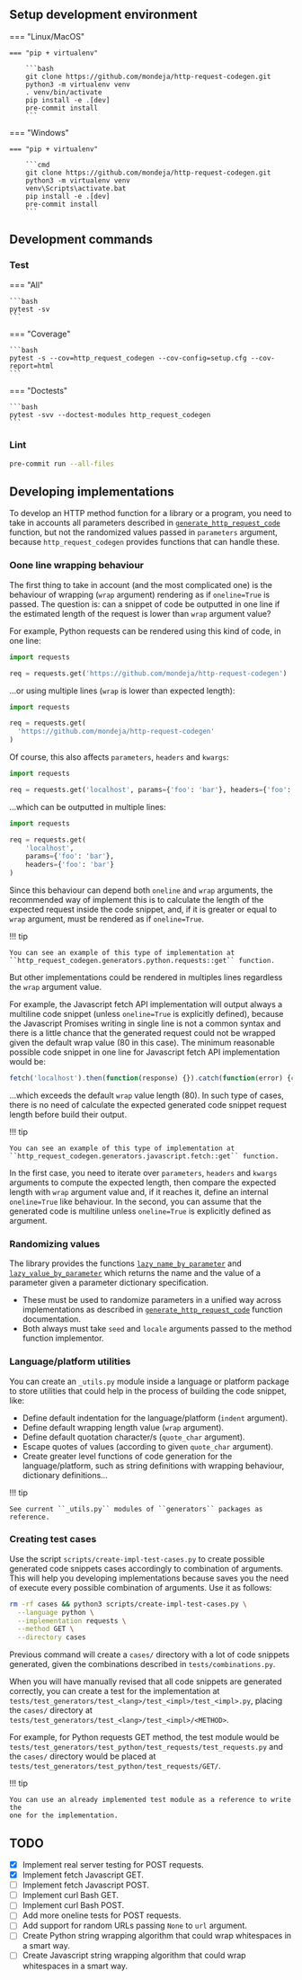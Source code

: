 
## Setup development environment


=== "Linux/MacOS"

    === "pip + virtualenv"

        ```bash
        git clone https://github.com/mondeja/http-request-codegen.git
        python3 -m virtualenv venv
        . venv/bin/activate
        pip install -e .[dev]
        pre-commit install
        ```

=== "Windows"

    === "pip + virtualenv"

        ```cmd
        git clone https://github.com/mondeja/http-request-codegen.git
        python3 -m virtualenv venv
        venv\Scripts\activate.bat
        pip install -e .[dev]
        pre-commit install
        ```

## Development commands

### Test

=== "All"

    ```bash
    pytest -sv
    ```

=== "Coverage"

    ```bash
    pytest -s --cov=http_request_codegen --cov-config=setup.cfg --cov-report=html
    ```

=== "Doctests"

    ```bash
    pytest -svv --doctest-modules http_request_codegen
    ```

### Lint

```bash
pre-commit run --all-files
```

## Developing implementations

To develop an HTTP method function for a library or a program, you need to take
in accounts all parameters described in
[``generate_http_request_code``](/reference#generate_http_request_code)
function, but not the randomized values passed in ``parameters`` argument,
because ``http_request_codegen`` provides functions that can handle these.

### Oone line wrapping behaviour

The first thing to take in account (and the most complicated one) is the
behaviour of wrapping (``wrap`` argument) rendering as if ``oneline=True``
is passed. The question is: can a snippet of code be outputted in one line if
the estimated length of the request is lower than ``wrap`` argument value?

For example, Python requests can be rendered using this kind of code, in one
line:

```python
import requests

req = requests.get('https://github.com/mondeja/http-request-codegen')
```

...or using multiple lines (``wrap`` is lower than expected length):

```python
import requests

req = requests.get(
  'https://github.com/mondeja/http-request-codegen'
)
```

Of course, this also affects ``parameters``, ``headers`` and ``kwargs``:

```python
import requests

req = requests.get('localhost', params={'foo': 'bar'}, headers={'foo': 'bar'})
```

...which can be outputted in multiple lines:

```python
import requests

req = requests.get(
    'localhost',
    params={'foo': 'bar'},
    headers={'foo': 'bar'}
)
```

Since this behaviour can depend both ``oneline`` and ``wrap`` arguments, the
recommended way of implement this is to calculate the length of the expected
request inside the code snippet, and, if it is greater or equal to ``wrap``
argument, must be rendered as if ``oneline=True``.

!!! tip

    You can see an example of this type of implementation at
    ``http_request_codegen.generators.python.requests::get`` function.
    
But other implementations could be rendered in multiples lines regardless the
``wrap`` argument value.

For example, the Javascript fetch API implementation will output always a
multiline code snippet (unless ``oneline=True`` is explicitly defined), because
the Javascript Promises writing in single line is not a common syntax and there
is a little chance that the generated request could not be wrapped given the
default wrap value (80 in this case). The minimum reasonable possible code
snippet in one line for Javascript fetch API implementation would be:

```javascript
fetch('localhost').then(function(response) {}).catch(function(error) {console.error(error)});
```

...which exceeds the default ``wrap`` value length (80). In such type of cases,
there is no need of calculate the expected generated code snippet request
length before build their output.

!!! tip

    You can see an example of this type of implementation at
    ``http_request_codegen.generators.javascript.fetch::get`` function.

In the first case, you need to iterate over ``parameters``, ``headers`` and
``kwargs`` arguments to compute the expected length, then compare the expected
length with ``wrap`` argument value and, if it reaches it, define an internal
``oneline=True`` like behaviour. In the second, you can assume that the
generated code is multiline unless ``oneline=True`` is explicitly defined as
argument.

### Randomizing values

The library provides the functions
[``lazy_name_by_parameter``](/reference#lazy_name_by_parameter) and
[``lazy_value_by_parameter``](/reference#lazy_value_by_parameter) which returns
the name and the value of a parameter given a parameter dictionary
specification. 

- These must be used to randomize parameters in a unified way across
 implementations as described in
 [``generate_http_request_code``](/reference#generate_http_request_code)
 function documentation.
- Both always must take ``seed`` and ``locale`` arguments passed to the method
 function implementor.

### Language/platform utilities

You can create an `_utils.py` module inside a language or platform package
to store utilities that could help in the process of building the code snippet,
like:

- Define default indentation for the language/platform (``indent`` argument).
- Define default wrapping length value (``wrap`` argument).
- Define default quotation character/s (``quote_char`` argument).
- Escape quotes of values (according to given ``quote_char`` argument).
- Create greater level functions of code generation for the language/platform,
 such as string definitions with wrapping behaviour, dictionary definitions...

!!! tip

    See current ``_utils.py`` modules of ``generators`` packages as reference.

### Creating test cases

Use the script ``scripts/create-impl-test-cases.py`` to create possible
generated code snippets cases accordingly to combination of arguments. This
will help you developing implementations because saves you the need of execute
every possible combination of arguments. Use it as follows:

```bash
rm -rf cases && python3 scripts/create-impl-test-cases.py \
  --language python \
  --implementation requests \
  --method GET \
  --directory cases
```

Previous command will create a ``cases/`` directory with a lot of code snippets
generated, given the combinations described in ``tests/combinations.py``.

When you will have manually revised that all code snippets are generated
correctly, you can create a test for the implementation at
``tests/test_generators/test_<lang>/test_<impl>/test_<impl>.py``, placing the
``cases/`` directory at
``tests/test_generators/test_<lang>/test_<impl>/<METHOD>``.

For example, for Python requests GET method, the test module would be
``tests/test_generators/test_python/test_requests/test_requests.py`` and
the ``cases/`` directory would be placed at
``tests/test_generators/test_python/test_requests/GET/``.

!!! tip

    You can use an already implemented test module as a reference to write the
    one for the implementation.


## TODO

- [x] Implement real server testing for POST requests.
- [x] Implement fetch Javascript GET. 
- [ ] Implement fetch Javascript POST.
- [ ] Implement curl Bash GET. 
- [ ] Implement curl Bash POST. 
- [ ] Add more oneline tests for POST requests.
- [ ] Add support for random URLs passing ``None`` to ``url`` argument.
- [ ] Create Python string wrapping algorithm that could wrap whitespaces in a
 smart way.
- [ ] Create Javascript string wrapping algorithm that could wrap whitespaces
 in a smart way.
